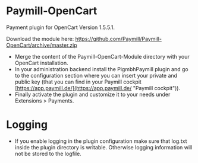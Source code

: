 Paymill-OpenCart
==================

Payment plugin for OpenCart Version 1.5.5.1.

Download the module here: https://github.com/Paymill/Paymill-OpenCart/archive/master.zip

- Merge the content of the Paymill-OpenCart-Module directory with your OpenCart installation.
- In your administration backend install the PigmbhPaymill plugin and go to the configuration section where you can insert your private and public key (that you can find in your Paymill cockpit [https://app.paymill.de/](https://app.paymill.de/ "Paymill cockpit")).
- Finally activate the plugin and customize it to your needs under Extensions > Payments.

# Logging

- If you enable logging in the plugin configuration make sure that log.txt inside the plugin directory is writable. Otherwise logging information will not be stored to the logfile.
